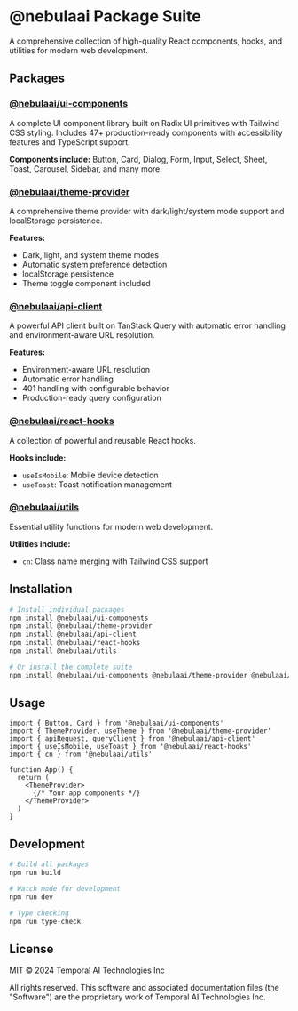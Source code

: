 # @nebulaai Package Suite

A comprehensive collection of high-quality React components, hooks, and utilities for modern web development.

## Packages

### [@nebulaai/ui-components](./ui-components)
A complete UI component library built on Radix UI primitives with Tailwind CSS styling. Includes 47+ production-ready components with accessibility features and TypeScript support.

**Components include:** Button, Card, Dialog, Form, Input, Select, Sheet, Toast, Carousel, Sidebar, and many more.

### [@nebulaai/theme-provider](./theme-provider)
A comprehensive theme provider with dark/light/system mode support and localStorage persistence.

**Features:**
- Dark, light, and system theme modes
- Automatic system preference detection
- localStorage persistence
- Theme toggle component included

### [@nebulaai/api-client](./api-client)
A powerful API client built on TanStack Query with automatic error handling and environment-aware URL resolution.

**Features:**
- Environment-aware URL resolution
- Automatic error handling
- 401 handling with configurable behavior
- Production-ready query configuration

### [@nebulaai/react-hooks](./react-hooks)
A collection of powerful and reusable React hooks.

**Hooks include:**
- `useIsMobile`: Mobile device detection
- `useToast`: Toast notification management

### [@nebulaai/utils](./utils)
Essential utility functions for modern web development.

**Utilities include:**
- `cn`: Class name merging with Tailwind CSS support

## Installation

```bash
# Install individual packages
npm install @nebulaai/ui-components
npm install @nebulaai/theme-provider
npm install @nebulaai/api-client
npm install @nebulaai/react-hooks
npm install @nebulaai/utils

# Or install the complete suite
npm install @nebulaai/ui-components @nebulaai/theme-provider @nebulaai/api-client @nebulaai/react-hooks @nebulaai/utils
```

## Usage

```tsx
import { Button, Card } from '@nebulaai/ui-components'
import { ThemeProvider, useTheme } from '@nebulaai/theme-provider'
import { apiRequest, queryClient } from '@nebulaai/api-client'
import { useIsMobile, useToast } from '@nebulaai/react-hooks'
import { cn } from '@nebulaai/utils'

function App() {
  return (
    <ThemeProvider>
      {/* Your app components */}
    </ThemeProvider>
  )
}
```

## Development

```bash
# Build all packages
npm run build

# Watch mode for development
npm run dev

# Type checking
npm run type-check
```

## License

MIT © 2024 Temporal AI Technologies Inc

All rights reserved. This software and associated documentation files (the "Software") are the proprietary work of Temporal AI Technologies Inc.